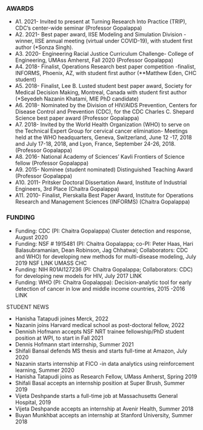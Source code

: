 ### AWARDS
* A1.	2021- Invited to present at Turning Research Into Practice (TRIP), CDC’s center-wide seminar (Professor Gopalappa)
* A2. 2021- Best paper award, IISE Modeling and Simulation Division -winner, IISE annual meeting (virtual under COVID-19), with student first author (*Sonza Singh).
* A3.	2020- Engineering Racial Justice Curriculum Challenge- College of Engineering, UMAss Amherst, Fall 2020 (Professor Gopalappa)
* A4.	2018- Finalist, Operations Research best paper competition -finalist, INFORMS, Phoenix, AZ, with student first author (**Matthew Eden, CHC student) 
* A5.	2018- Finalist, Lee B. Lusted student best paper award, Society for Medical Decision Making, Montreal, Canada with student first author (*Seyedeh Nazanin Khatami, MIE PhD candidate)
* A6.	2018- Nominated by the Division of HIV/AIDS Prevention, Centers for Disease Control and Prevention (CDC), for the CDC Charles C. Shepard Science best paper award (Professor Gopalappa)
* A7.	2018- Invited by the World Health Organization (WHO) to serve on the Technical Expert Group for cervical cancer elimination- Meetings held at the WHO headquarters, Geneva, Switzerland, June 12 -17, 2018 and July 17-18, 2018, and Lyon, France, September 24-26, 2018. (Professor Gopalappa)
* A8.	2016- National Academy of Sciences’ Kavli Frontiers of Science fellow (Professor Gopalappa)
* A9.	2015- Nominee (student nominated) Distinguished Teaching Award (Professor Gopalappa)
* A10.	2011- Pritsker Doctoral Dissertation Award, Institute of Industrial Engineers, 3rd Place (Chaitra Gopalappa)
* A11.	2010- Finalist, Pierskalla Best Paper Award, Institute for Operations Research and Management Sciences (INFORMS) (Chaitra Gopalappa)

### FUNDING
* Funding: CDC (PI: Chaitra Gopalappa) Cluster detection and response, August 2020
* Funding: NSF # 1915481 (PI: Chaitra Gopalappa; co-PI: Peter Haas, Hari Balasubramanian, Dean Robinson, Jag Chhatwal; Collaborators: CDC and WHO) for developing new methods for multi-disease modeling, July 2019 NSF LINK UMASS  CHC
* Funding: NIH R01AI127236 (PI: Chaitra Gopalappa; Collaborators: CDC) for developing new models for HIV, July 2017 LINK
* Funding: WHO (PI: Chaitra Gopalappa): Decision-analytic tool for early detection of cancer in low and middle income countries, 2015 -2016 LINK

STUDENT NEWS
*   Hanisha Tatapudi joines Merck, 2022
*   Nazanin joins Harvard medical school as post-doctoral fellow, 2022 
*   Dennish Hofmann accepts NSF NRT trainee fellowship/PhD student position at WPI, to start in Fall 2021
*   Dennis Hofmann start internship, Summer 2021
*   Shifali Bansal defends MS thesis and starts full-time at Amazon, July 2020
*   Nazanin starts internship at FICO -in data analytics using reinforcement learning, Summer 2020
*   Hanisha Tatapudi joins as Research Fellow, UMass Amherst, Spring 2019
*   Shifali Basal accepts an internship position at Super Brush,  Summer 2019
*   Vijeta Deshpande starts a full-time job at Massachusetts General Hospital, 2019
*   Vijeta Deshpande accepts an internship at Avenir Health, Summer 2018 
*   Buyan Munkhbat accepts an internship at Stanford University, Summer 2018
